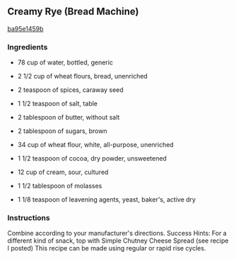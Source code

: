 ## Creamy Rye (Bread Machine)

[ba95e1459b](http://www.food.com/recipe/creamy-rye-bread-machine-55585)

### Ingredients

 - 78 cup of water, bottled, generic

 - 2 1/2 cup of wheat flours, bread, unenriched

 - 2 teaspoon of spices, caraway seed

 - 1 1/2 teaspoon of salt, table

 - 2 tablespoon of butter, without salt

 - 2 tablespoon of sugars, brown

 - 34 cup of wheat flour, white, all-purpose, unenriched

 - 1 1/2 teaspoon of cocoa, dry powder, unsweetened

 - 12 cup of cream, sour, cultured

 - 1 1/2 tablespoon of molasses

 - 1 1/8 teaspoon of leavening agents, yeast, baker's, active dry

### Instructions

Combine according to your manufacturer's directions. Success Hints: For a different kind of snack, top with Simple Chutney Cheese Spread (see recipe I posted) This recipe can be made using regular or rapid rise cycles.